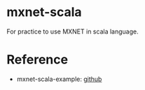 # mxnet-scala
For practice to use MXNET in scala language.

# Reference
- mxnet-scala-example: [github](https://github.com/javalinjs/mxnet-scala-example.git)